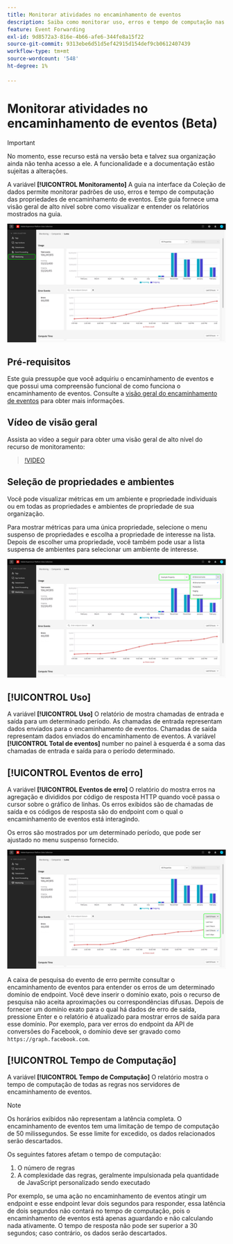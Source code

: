 ```yaml
---
title: Monitorar atividades no encaminhamento de eventos
description: Saiba como monitorar uso, erros e tempo de computação nas propriedades do encaminhamento de eventos.
feature: Event Forwarding
exl-id: 9d8572a3-816e-4b66-afe6-344fe8a15f22
source-git-commit: 9313ebe6d51d5ef42915d154def9cb0612407439
workflow-type: tm+mt
source-wordcount: '548'
ht-degree: 1%

---
```


# Monitorar atividades no encaminhamento de eventos (Beta)

>[!IMPORTANT]
>
>No momento, esse recurso está na versão beta e talvez sua organização ainda não tenha acesso a ele. A funcionalidade e a documentação estão sujeitas a alterações.

A variável **[!UICONTROL Monitoramento]** A guia na interface da Coleção de dados permite monitorar padrões de uso, erros e tempo de computação das propriedades de encaminhamento de eventos. Este guia fornece uma visão geral de alto nível sobre como visualizar e entender os relatórios mostrados na guia.

![Imagem mostrando a guia de monitoramento na interface da Coleção de dados](../../images/ui/event-forwarding/monitoring/monitoring-tab.png)

## Pré-requisitos

Este guia pressupõe que você adquiriu o encaminhamento de eventos e que possui uma compreensão funcional de como funciona o encaminhamento de eventos. Consulte a [visão geral do encaminhamento de eventos](./overview.md) para obter mais informações.

## Vídeo de visão geral

Assista ao vídeo a seguir para obter uma visão geral de alto nível do recurso de monitoramento:

>[!VIDEO](https://video.tv.adobe.com/v/343999?quality=12&learn=on)

## Seleção de propriedades e ambientes

Você pode visualizar métricas em um ambiente e propriedade individuais ou em todas as propriedades e ambientes de propriedade de sua organização.

Para mostrar métricas para uma única propriedade, selecione o menu suspenso de propriedades e escolha a propriedade de interesse na lista. Depois de escolher uma propriedade, você também pode usar a lista suspensa de ambientes para selecionar um ambiente de interesse.

![Imagem mostrando os menus suspensos do ambiente de propriedade na interface do usuário](../../images/ui/event-forwarding/monitoring/property-environment.png)

## [!UICONTROL Uso]

A variável **[!UICONTROL Uso]** O relatório de mostra chamadas de entrada e saída para um determinado período. As chamadas de entrada representam dados enviados para o encaminhamento de eventos. Chamadas de saída representam dados enviados do encaminhamento de eventos. A variável **[!UICONTROL Total de eventos]** number no painel à esquerda é a soma das chamadas de entrada e saída para o período determinado.

## [!UICONTROL Eventos de erro]

A variável **[!UICONTROL Eventos de erro]** O relatório do mostra erros na agregação e divididos por código de resposta HTTP quando você passa o cursor sobre o gráfico de linhas. Os erros exibidos são de chamadas de saída e os códigos de resposta são do endpoint com o qual o encaminhamento de eventos está interagindo.

Os erros são mostrados por um determinado período, que pode ser ajustado no menu suspenso fornecido.

![Imagem mostrando o menu suspenso de período de tempo do relatório de Eventos de erro](../../images/ui/event-forwarding/monitoring/error-time.png)

A caixa de pesquisa do evento de erro permite consultar o encaminhamento de eventos para entender os erros de um determinado domínio de endpoint. Você deve inserir o domínio exato, pois o recurso de pesquisa não aceita aproximações ou correspondências difusas. Depois de fornecer um domínio exato para o qual há dados de erro de saída, pressione Enter e o relatório é atualizado para mostrar erros de saída para esse domínio. Por exemplo, para ver erros do endpoint da API de conversões do Facebook, o domínio deve ser gravado como `https://graph.facebook.com`.

## [!UICONTROL Tempo de Computação]

A variável **[!UICONTROL Tempo de Computação]** O relatório mostra o tempo de computação de todas as regras nos servidores de encaminhamento de eventos.

>[!NOTE]
>
>Os horários exibidos não representam a latência completa. O encaminhamento de eventos tem uma limitação de tempo de computação de 50 milissegundos. Se esse limite for excedido, os dados relacionados serão descartados.

Os seguintes fatores afetam o tempo de computação:

1. O número de regras
2. A complexidade das regras, geralmente impulsionada pela quantidade de JavaScript personalizado sendo executado

Por exemplo, se uma ação no encaminhamento de eventos atingir um endpoint e esse endpoint levar dois segundos para responder, essa latência de dois segundos não contará no tempo de computação, pois o encaminhamento de eventos está apenas aguardando e não calculando nada ativamente. O tempo de resposta não pode ser superior a 30 segundos; caso contrário, os dados serão descartados.

